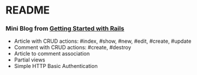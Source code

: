 # README

### Mini Blog from [Getting Started with Rails](guides.rubyonrails.org)

- Article with CRUD actions: #index, #show, #new, #edit, #create, #update
- Comment with CRUD actions: #create, #destroy
- Article to comment association
- Partial views
- Simple HTTP Basic Authentication